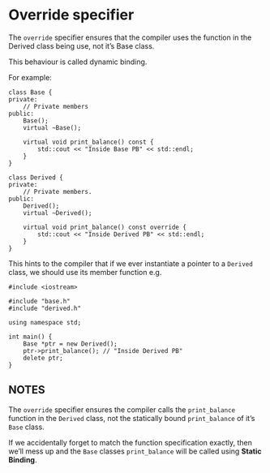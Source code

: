 # Override specifier

The `override` specifier ensures that the compiler uses the function in the Derived class being use, not it’s Base class.

This behaviour is called dynamic binding.

For example:

```
class Base {
private:
    // Private members
public:
    Base();
    virtual ~Base();
    
    virtual void print_balance() const {
        std::cout << "Inside Base PB" << std::endl; 
    }
}
```

```
class Derived {
private:
    // Private members.
public:
    Derived();
    virtual ~Derived();
    
    virtual void print_balance() const override {
        std::cout << "Inside Derived PB" << std::endl;
    }
}
```

This hints to the compiler that if we ever instantiate a pointer to a `Derived` class, we should use its member function e.g.

```
#include <iostream>

#include "base.h"
#include "derived.h"

using namespace std;

int main() {
    Base *ptr = new Derived();
    ptr->print_balance(); // "Inside Derived PB"
    delete ptr;
}
```

## NOTES

The `override` specifier ensures the compiler calls the `print_balance` function in the `Derived` class, not the statically bound `print_balance` of it’s `Base` class.

If we accidentally forget to match the function specification exactly, then we’ll mess up and the `Base` classes `print_balance` will be called using __Static Binding__.